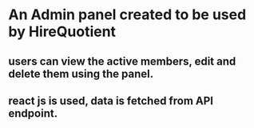 # An Admin panel created to be used by HireQuotient
## users can view the active members, edit and delete them using the panel.
## react js is used, data is fetched from API endpoint.